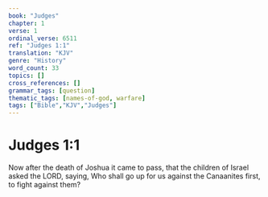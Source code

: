 ```yaml
---
book: "Judges"
chapter: 1
verse: 1
ordinal_verse: 6511
ref: "Judges 1:1"
translation: "KJV"
genre: "History"
word_count: 33
topics: []
cross_references: []
grammar_tags: [question]
thematic_tags: [names-of-god, warfare]
tags: ["Bible","KJV","Judges"]
---
```


# Judges 1:1

Now after the death of Joshua it came to pass, that the children of Israel asked the LORD, saying, Who shall go up for us against the Canaanites first, to fight against them?
